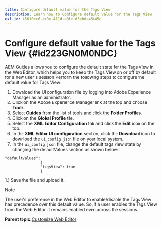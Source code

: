 ```yaml
---
title: Configure default value for the Tags View
description: Learn how to Configure default value for the Tags View
exl-id: 45610cc6-ee0e-411d-a3fe-d3eb0a45445e
---
```

# Configure default value for the Tags View {#id223GN0M0NDC}

AEM Guides allows you to configure the default state for the Tags View in the Web Editor, which helps you to keep the Tags View on or off by default for a new user's session.Perform the following steps to configure the default value for Tags View:

1.  Download the UI configuration file by logging into Adobe Experience Manager as an administrator.
1.  Click on the Adobe Experience Manager link at the top and choose **Tools**.
1.  Select **Guides** from the list of tools and click the **Folder Profiles**.
1.  Click on the **Global Profile** tile.
1.  Select the **XML Editor Configuration** tab and click the **Edit** icon on the top.
1.  In the **XML Editor UI configuration** section, click the **Download** icon to download the `ui_config.json` file on your local system.
1.  In the `ui_config.json` file, change the default tags view state by changing the defaultValues section as shown below:

```
"defaultValues":
                {
                "tagsView": true
                }
```

1.) Save the file and upload it.

>[!NOTE]
>
> The user's preference in the Web Editor to enable/disable the Tags View has precedence over this default value. So, if a user enables the Tags View from the Web Editor, it remains enabled even across the sessions.

**Parent topic:**[Customize Web Editor](conf-web-editor.md)

